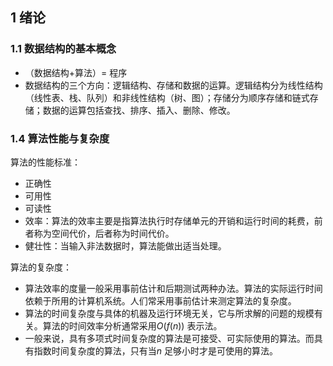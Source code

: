 ## 1 绪论

### 1.1 数据结构的基本概念

+ （数据结构+算法）= 程序
+ 数据结构的三个方向：逻辑结构、存储和数据的运算。逻辑结构分为线性结构（线性表、栈、队列）和非线性结构（树、图）；存储分为顺序存储和链式存储；数据的运算包括查找、排序、插入、删除、修改。

### 1.4 算法性能与复杂度

算法的性能标准：

+ 正确性
+ 可用性
+ 可读性
+ 效率：算法的效率主要是指算法执行时存储单元的开销和运行时间的耗费，前者称为空间代价，后者称为时间代价。
+ 健壮性：当输入非法数据时，算法能做出适当处理。

算法的复杂度：

+ 算法效率的度量一般采用事前估计和后期测试两种办法。算法的实际运行时间依赖于所用的计算机系统。人们常采用事前估计来测定算法的复杂度。
+ 算法的时间复杂度与具体的机器及运行环境无关，它与所求解的问题的规模有关。算法的时间效率分析通常采用$O(f(n))$ 表示法。
+ 一般来说，具有多项式时间复杂度的算法是可接受、可实际使用的算法。而具有指数时间复杂度的算法，只有当$n$ 足够小时才是可使用的算法。